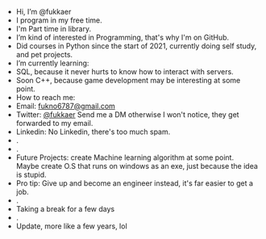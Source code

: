 - Hi, I’m @fukkaer
- I program in my free time.
- I'm Part time in library.
- I’m kind of interested in Programming, that's why I'm on GitHub.
- Did courses in Python since the start of 2021, currently doing self study, and pet projects.
- I’m currently learning:
-  SQL, because it never hurts to know how to interact with servers. 
-  Soon C++, because game development may be interesting at some point.
- How to reach me:
- Email: fukno6787@gmail.com
- Twitter: [@fukkaer](https://www.twitter.com/fukkaer) Send me a DM otherwise I won't notice, they get forwarded to my email.
- Linkedin: No Linkedin, there's too much spam.
- .
- .
- Future Projects: create Machine learning algorithm at some point. Maybe create O.S that runs on windows as an exe, just because the idea is stupid.
- Pro tip: Give up and become an engineer instead, it's far easier to get a job.
- .
- Taking a break for a few days
- .
- Update, more like a few years, lol

<!---
fukkaer/fukkaer is a ✨ special ✨ repository because its `README.md` (this file) appears on your GitHub profile.
You can click the Preview link to take a look at your changes.
--->
